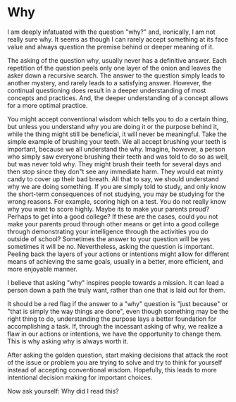 # Why

I am deeply infatuated with the question "why?" and, ironically, I am not really sure why. It seems as though I can rarely accept something at its face value and always question the premise behind or deeper meaning of it.

The asking of the question why, usually never has a definitive answer. Each repetition of the question peels only one layer of the onion and leaves the asker down a recursive search. The answer to the question simply leads to another mystery, and rarely leads to a satisfying answer. However, the continual questioning does result in a deeper understanding of most concepts and practices. And, the deeper understanding of a concept allows for a more optimal practice.

You might accept conventional wisdom which tells you to do a certain thing, but unless you understand why you are doing it or the purpose behind it, while the thing might still be beneficial, it will never be meaningful. Take the simple example of brushing your teeth. We all accept brushing your teeth is important, because we all understand the why. Imagine, however, a person who simply saw everyone brushing their teeth and was told to do so as well, but was never told why. They might brush their teeth for several days and then stop since they don"t see any immediate harm. They would eat minty candy to cover up their bad breath. All that to say, we should understand why we are doing something. If you are simply told to study, and only know the short-term consequences of not studying, you may be studying for the wrong reasons. For example, scoring high on a test. You do not really know why you want to score highly. Maybe its to make your parents proud? Perhaps to get into a good college? If these are the cases, could you not make your parents proud through other means or get into a good college through demonstrating your intelligence through the activities you do outside of school? Sometimes the answer to your question will be yes sometimes it will be no. Nevertheless, asking the question is important.  Peeling back the layers of your actions or intentions might allow for different means of achieving the same goals, usually in a better, more efficient, and more enjoyable manner.

I believe that asking "why" inspires people towards a mission. It can lead a person down a path the truly want, rather than one that is laid out for them.

It should be a red flag if the answer to a "why" question is "just because" or "that is simply the way things are done", even though something may be the right thing to do, understanding the purpose lays a better foundation for accomplishing a task. If, through the incessant asking of why, we realize a flaw in our actions or intentions, we have the opportunity to change them. This is why asking why is always worth it.

After asking the golden question, start making decisions that attack the root of the issue or problem you are trying to solve and try to think for yourself instead of accepting conventional wisdom. Hopefully, this leads to more intentional decision making for important choices.

Now ask yourself: Why did I read this?
